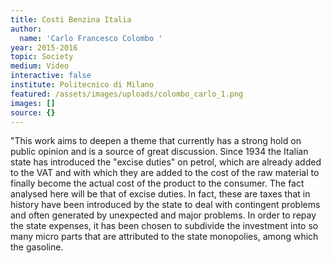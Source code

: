 ```yaml
---
title: Costi Benzina Italia
author:
  name: 'Carlo Francesco Colombo '
year: 2015-2016
topic: Society
medium: Video
interactive: false
institute: Politecnico di Milano
featured: /assets/images/uploads/colombo_carlo_1.png
images: []
source: {}
---
```

"This work aims to deepen a theme that currently has a strong hold on public opinion and is a source of great discussion. Since 1934 the Italian state has introduced the "excise duties" on petrol, which are already added to the VAT and with which they are added to the cost of the raw material to finally become the actual cost of the product to the consumer.
The fact analysed here will be that of excise duties. In fact, these are taxes that in history have been introduced by the state to deal with contingent problems and often generated by unexpected and major problems. In order to repay the state expenses, it has been chosen to subdivide the investment into so many micro parts that are attributed to the state monopolies, among which the gasoline.
